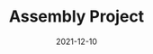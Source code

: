 ---
date: '2021-12-10'
title: 'Assembly Project'
external: ''
tech:
  - Assembly
company: 'ENSIAS'
showInProjects: false
---